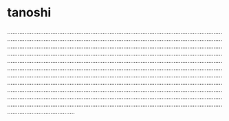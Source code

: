 # tanoshi
...........................................................................................................................................................................................................................................................................................................................................................................................................................................................................................................................................................................................................................................................................................................................................................................................................................................................................................................................................................................................................................................................................................................................................................................................................................................................................................................................................................................................................................................................